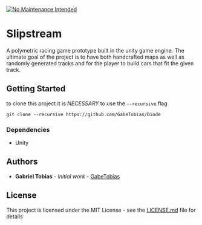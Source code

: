 [![No Maintenance Intended](http://unmaintained.tech/badge.svg)](http://unmaintained.tech/)

# Slipstream
A polymetric racing game prototype built in the unity game engine. The ultimate goal of the project is to have both handcrafted maps as well as randomly generated tracks and for the player to build cars that fit the given track.

## Getting Started
to clone this project it is *NECESSARY* to use the `--recursive` flag

```
git clone --recursive https://github.com/GabeTobias/Diode
```

### Dependencies
- Unity

## Authors
* **Gabriel Tobias** - *Initial work* - [GabeTobias](https://github.com/GabeTobias)

## License
This project is licensed under the MIT License - see the [LICENSE.md](LICENSE.md) file for details

